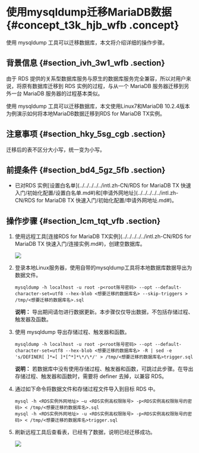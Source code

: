 # 使用mysqldump迁移MariaDB数据 {#concept_t3k_hjb_wfb .concept}

使用 mysqldump 工具可以迁移数据库，本文将介绍详细的操作步骤。

## 背景信息 {#section_ivh_3w1_wfb .section}

由于 RDS 提供的关系型数据库服务与原生的数据库服务完全兼容，所以对用户来说，将原有数据库迁移到 RDS 实例的过程，与从一个 MariaDB 服务器迁移到另外一台 MariaDB 服务器的过程基本类似。

使用 mysqldump 工具可以迁移数据库，本文使用Linux7和MariaDB 10.2.4版本为例演示如何将本地MariaDB数据迁移到RDS for MariaDB TX实例。

## 注意事项 {#section_hky_5sg_cgb .section}

迁移后的表不区分大小写，统一变为小写。

## 前提条件 {#section_bd4_5gz_5fb .section}

-   已对RDS 实例[设置白名单](../../../../../intl.zh-CN/RDS for MariaDB TX 快速入门/初始化配置/设置白名单.md#)和[申请外网地址](../../../../../intl.zh-CN/RDS for MariaDB TX 快速入门/初始化配置/申请外网地址.md#)。

## 操作步骤 {#section_lcm_tqt_vfb .section}

1.  使用远程工具[连接RDS for MariaDB TX实例](../../../../../intl.zh-CN/RDS for MariaDB TX 快速入门/连接实例.md#)，创建空数据库。

    ![](http://static-aliyun-doc.oss-cn-hangzhou.aliyuncs.com/assets/img/7982/155194297532385_zh-CN.png)

2.  登录本地Linux服务器，使用自带的mysqldump工具将本地数据库数据导出为数据文件。

    ```
    mysqldump -h localhost -u root -p<root账号密码> --opt --default-character-set=utf8 --hex-blob <想要迁移的数据库名> --skip-triggers > /tmp/<想要迁移的数据库名>.sql
    ```

    **说明：** 导出期间请勿进行数据更新。本步骤仅仅导出数据，不包括存储过程、触发器及函数。

3.  使用 mysqldump 导出存储过程、触发器和函数。

    ```
    mysqldump -h localhost -u root -p<root账号密码> --opt --default-character-set=utf8 --hex-blob <想要迁移的数据库名> -R | sed -e 's/DEFINER[ ]*=[ ]*[^*]*\*/\*/' > /tmp/<想要迁移的数据库名>trigger.sql
    ```

    **说明：** 若数据库中没有使用存储过程、触发器和函数，可跳过此步骤。在导出存储过程、触发器和函数时，需要将 definer 去掉，以兼容 RDS。

4.  通过如下命令将数据文件和存储过程文件导入到目标 RDS 中。

    ```
    mysql -h <RDS实例外网地址> –u <RDS实例高权限账号> -p<RDS实例高权限账号的密码> < /tmp/<想要迁移的数据库名>.sql
    mysql -h <RDS实例外网地址> -u <RDS实例高权限账号> -p<RDS实例高权限账号的密码> < /tmp/<想要迁移的数据库名>trigger.sql
    ```

5.  刷新远程工具后查看表，已经有了数据，说明已经迁移成功。

    ![](http://static-aliyun-doc.oss-cn-hangzhou.aliyuncs.com/assets/img/7982/155194297532386_zh-CN.png)



